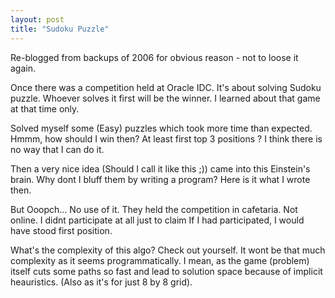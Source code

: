 ```yaml
---
layout: post
title: "Sudoku Puzzle"
---
```


Re-blogged from backups of 2006 for obvious reason - not to loose it again.

Once there was a competition held at Oracle IDC. It's about solving Sudoku puzzle. Whoever solves it first will be the winner. I learned about that game at that time only.

Solved myself some (Easy) puzzles which took more time than expected.
Hmmm, how should I win then? At least first top 3 positions ? I think there is no way that I can do it. 

Then a very nice idea (Should I call it like this ;)) came into this Einstein's brain. Why dont I bluff them by writing a program? Here is it what I wrote then.

<!--more-->

<p><script src="https://gist.github.com/ugummall/f9e203ac2b1fe5c55660.js"></script></p>

But Ooopch... No use of it. They held the competition in cafetaria. Not online. I didnt participate at all just to claim If I had participated, I would have stood first position.

What's the complexity of this algo? Check out yourself. It wont be that much complexity as it seems programmatically. I mean, as the game (problem) itself cuts some paths so fast and lead to solution space because of implicit heauristics. (Also as it's for just 8 by 8 grid).
